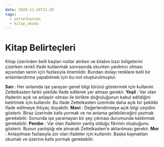 ```yaml
---
date: 2020-11-24T11:20
tags:
  - zettelkasten
  - kitap_okuma
---
```



# Kitap Belirteçleri

Kitap üzerinden belli başları notlar alırken ve kitabın bazı bölgelerini çizerken renkli ifade kullanmak sonrasında okurken yardımcı olması açısından senin için fazlasıyla önemlidir. Bundan dolayı renklere belli bir anlamlandırma yapabilmek için bu not oluşturulmuştur.

**Sarı** : Her anlamda işe yarayan genel bilgi türünü göstermek için kullanılır. Zettelkasten farklı şekilde ifade edilerek yer alması gerekir.
**Yeşil** : Var olan ifadenin açık ve anlaşılır olması ile birlikte doğruluğunun kabul edildiğini belirtmek için kullanılır. Bu ifade Zettelkasten üzerinde daha açık bir şekilde ifade edilmeye ihtiyaç duyabilir.
**Mavi** : Değerlendirmeye açık bilgi çeşidini gösterir. Biraz üzerinde kafa yormak ve ne anlama gelebileceğini yazmak gerekebilir. Sonunda işe yaramayan bir şey çıkması durumunda kaldırmak gerekebilir.
**Pembe** : Var olan ifadenin yanlış olduğu fikrinin oluştuğunu gösterir. Bunun yanlışlığı ele alınarak Zettelkasten'e aktarılması gerekir.
**Mor** : Anlaşılması fazlasıyla zor olan ifadeler için kullanılır. Başka kaynakları okumak ve üzerine kafa yormak gerekebilir.



